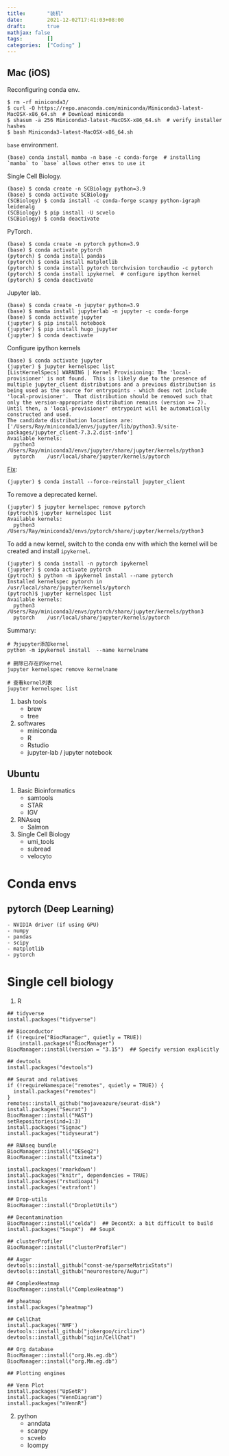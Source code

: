 ```yaml
---
title:       "装机"
date:        2021-12-02T17:41:03+08:00
draft:       true
mathjax: false
tags:        []
categories:  ["Coding" ]
---
```




## Mac (iOS)
Reconfiguring conda env.

```
$ rm -rf miniconda3/
$ curl -O https://repo.anaconda.com/miniconda/Miniconda3-latest-MacOSX-x86_64.sh  # Download miniconda
$ shasum -a 256 Miniconda3-latest-MacOSX-x86_64.sh  # verify installer hashes
$ bash Miniconda3-latest-MacOSX-x86_64.sh
```

`base` environment.
```
(base) conda install mamba -n base -c conda-forge  # installing `mamba` to `base` allows other envs to use it
```

Single Cell Biology.
```
(base) $ conda create -n SCBiology python=3.9
(base) $ conda activate SCBiology
(SCBiology) $ conda install -c conda-forge scanpy python-igraph leidenalg
(SCBiology) $ pip install -U scvelo
(SCBiology) $ conda deactivate
```

PyTorch.
```
(base) $ conda create -n pytorch python=3.9
(base) $ conda activate pytorch
(pytorch) $ conda install pandas
(pytorch) $ conda install matplotlib
(pytorch) $ conda install pytorch torchvision torchaudio -c pytorch
(pytorch) $ conda install ipykernel  # configure ipython kernel
(pytorch) $ conda deactivate
```

Jupyter lab.
```
(base) $ conda create -n jupyter python=3.9
(base) $ mamba install jupyterlab -n jupyter -c conda-forge
(base) $ conda activate jupyter
(jupyter) $ pip install notebook
(jupyter) $ pip install hugo_jupyter
(jupyter) $ conda deactivate
```

Configure ipython kernels
```
(base) $ conda activate jupyter
(jupyter) $ jupyter kernelspec list
[ListKernelSpecs] WARNING | Kernel Provisioning: The 'local-provisioner' is not found.  This is likely due to the presence of multiple jupyter_client distributions and a previous distribution is being used as the source for entrypoints - which does not include 'local-provisioner'.  That distribution should be removed such that only the version-appropriate distribution remains (version >= 7).  Until then, a 'local-provisioner' entrypoint will be automatically constructed and used.
The candidate distribution locations are: ['/Users/Ray/miniconda3/envs/jupyter/lib/python3.9/site-packages/jupyter_client-7.3.2.dist-info']
Available kernels:
  python3    /Users/Ray/miniconda3/envs/jupyter/share/jupyter/kernels/python3
  pytorch    /usr/local/share/jupyter/kernels/pytorch
```

[Fix](https://discourse.jupyter.org/t/kernel-python-3-is-referencing-a-kernel-provisioner-local-provisioner-that-is-not-available-ensure-the-appropriate-package-has-been-installed-and-retry/10436/3):
```
(jupyter) $ conda install --force-reinstall jupyter_client
```

To remove a deprecated kernel.
```
(jupyter) $ jupyter kernelspec remove pytorch
(pytroch)$ jupyter kernelspec list
Available kernels:
  python3    /Users/Ray/miniconda3/envs/pytorch/share/jupyter/kernels/python3
```

To add a new kernel, switch to the conda env with which the kernel will be created and install `ipykernel`.
```
(jupyter) $ conda install -n pytorch ipykernel
(jupyter) $ conda activate pytorch
(pytroch) $ python -m ipykernel install --name pytorch
Installed kernelspec pytorch in /usr/local/share/jupyter/kernels/pytorch
(pytroch)$ jupyter kernelspec list
Available kernels:
  python3    /Users/Ray/miniconda3/envs/pytorch/share/jupyter/kernels/python3
  pytorch    /usr/local/share/jupyter/kernels/pytorch
```

Summary:
```
# 为jupyter添加kernel
python -m ipykernel install  --name kernelname
 
# 删除已存在的kernel
jupyter kernelspec remove kernelname
 
# 查看kernel列表
jupyter kernelspec list
```

1. bash tools
    - brew
    - tree
2. softwares
    - miniconda
    - R
    - Rstudio
    - jupyter-lab / jupyter notebook


## Ubuntu
1. Basic Bioinformatics
    - samtools
    - STAR
    - IGV
2. RNAseq
    - Salmon
3. Single Cell Biology
    - umi_tools
    - subread
    - velocyto

# Conda envs

## pytorch (Deep Learning)
    - NVIDIA driver (if using GPU)
    - numpy
    - pandas
    - scipy
    - matplotlib
    - pytorch

# Single cell biology
1. R
```
## tidyverse
install.packages("tidyverse")

## Bioconductor
if (!require("BiocManager", quietly = TRUE))
    install.packages("BiocManager")
BiocManager::install(version = "3.15")  ## Specify version explicitly

## devtools
install.packages("devtools")

## Seurat and relatives
if (!requireNamespace("remotes", quietly = TRUE)) {
  install.packages("remotes")
}
remotes::install_github("mojaveazure/seurat-disk")
install.packages("Seurat")
BiocManager::install("MAST")
setRepositories(ind=1:3)
install.packages("Signac")
install.packages("tidyseurat")

## RNAseq bundle
BiocManager::install("DESeq2")
BiocManager::install("tximeta")

```

```
install.packages('rmarkdown')
install.packages("knitr", dependencies = TRUE)
install.packages("rstudioapi")
install.packages('extrafont')
```

```
## Drop-utils
BiocManager::install("DropletUtils")

## Decontamination
BiocManager::install("celda")  ## DecontX: a bit difficult to build
install.packages("SoupX")  ## SoupX

## clusterProfiler
BiocManager::install("clusterProfiler")

## Augur
devtools::install_github("const-ae/sparseMatrixStats")
devtools::install_github("neurorestore/Augur")

## ComplexHeatmap
BiocManager::install("ComplexHeatmap")

## pheatmap
install.packages("pheatmap")

## CellChat
install.packages('NMF')
devtools::install_github("jokergoo/circlize")
devtools::install_github("sqjin/CellChat")

## Org database
BiocManager::install("org.Hs.eg.db")
BiocManager::install("org.Mm.eg.db")
```

```
## Plotting engines

## Venn Plot
install.packages("UpSetR")
install.packages("VennDiagram")
install.packages("nVennR")
```

2. python
    - anndata
    - scanpy
    - scvelo
    - loompy